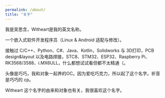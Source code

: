 ```yaml
---
permalink: /about/
title: "关于"
---
```


我是吴思含，Witheart是我的英文名称。

一个嵌入式软件开发程序员（Linux & Android 适配与修改）。

接触过 C/C++、Python、C#、Java、Kotlin，Solidworks 与 3D打印，PCB design&layout 以及电路焊接，STC8、STM32、ESP32、Raspberry Pi、RK3568/3588、i.MX6ULL，什么都想试试看但都不太精通（。

头像是巧巧，我和对象一起养的OC。因为爱吃巧克力，所以起了这个名字。祈音是巧巧的 cp。

Witheart 这个名字的由来和对象也有关，我很喜欢这个名字。